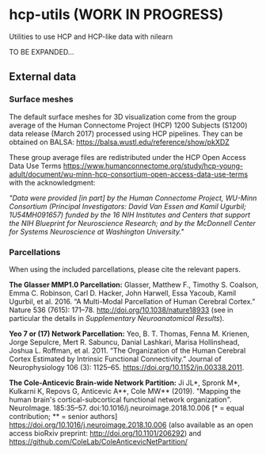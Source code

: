 # hcp-utils (WORK IN PROGRESS)

Utilities to use HCP and HCP-like data with nilearn

TO BE EXPANDED...

## External data

### Surface meshes

The default surface meshes for 3D visualization come from the group average of the Human Connectome Project (HCP) 1200 Subjects (S1200) data release (March 2017) processed using HCP pipelines. They can be obtained on BALSA: https://balsa.wustl.edu/reference/show/pkXDZ 


These group average files are redistributed under the HCP Open Access Data Use Terms https://www.humanconnectome.org/study/hcp-young-adult/document/wu-minn-hcp-consortium-open-access-data-use-terms with the acknowledgment: 

*"Data were provided [in part] by the Human Connectome Project, WU-Minn Consortium (Principal Investigators: David Van Essen and Kamil Ugurbil; 1U54MH091657) funded by the 16 NIH Institutes and Centers that support the NIH Blueprint for Neuroscience Research; and by the McDonnell Center for Systems Neuroscience at Washington University."*


### Parcellations

When using the included parcellations, please cite the relevant papers.

**The Glasser MMP1.0 Parcellation:** Glasser, Matthew F., Timothy S. Coalson, Emma C. Robinson, Carl D. Hacker, John Harwell, Essa Yacoub, Kamil Ugurbil, et al. 2016. “A Multi-Modal Parcellation of Human Cerebral Cortex.” Nature 536 (7615): 171–78.  http://doi.org/10.1038/nature18933 (see in particular the details in *Supplementary	Neuroanatomical	Results*).

**Yeo 7 or (17) Network Parcellation:** Yeo, B. T. Thomas, Fenna M. Krienen, Jorge Sepulcre, Mert R. Sabuncu, Danial Lashkari, Marisa Hollinshead, Joshua L. Roffman, et al. 2011. “The Organization of the Human Cerebral Cortex Estimated by Intrinsic Functional Connectivity.” Journal of Neurophysiology 106 (3): 1125–65. https://doi.org/10.1152/jn.00338.2011.

**The Cole-Anticevic Brain-wide Network Partition:** Ji JL*, Spronk M*, Kulkarni K, Repovs G, Anticevic A**, Cole MW** (2019). "Mapping the human brain's cortical-subcortical functional network organization". NeuroImage. 185:35–57. doi:10.1016/j.neuroimage.2018.10.006 [* = equal contribution; ** = senior authors] https://doi.org/10.1016/j.neuroimage.2018.10.006 (also available as an open access bioRxiv preprint: http://doi.org/10.1101/206292) and https://github.com/ColeLab/ColeAnticevicNetPartition/


